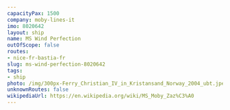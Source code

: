 ```yaml
---
capacityPax: 1500
company: moby-lines-it
imo: 8020642
layout: ship
name: MS Wind Perfection
outOfScope: false
routes:
- nice-fr-bastia-fr
slug: ms-wind-perfection-8020642
tags:
- ship
photo: /img/300px-Ferry_Christian_IV_in_Kristansand_Norway_2004_ubt.jpeg
unknownRoutes: false
wikipediaUrl: https://en.wikipedia.org/wiki/MS_Moby_Zaz%C3%A0
---
```

